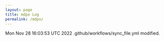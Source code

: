 ```yaml
---
layout: page
title: mdpo Log
permalink: /mdpo/
---
```


Mon Nov 28 16:03:53 UTC 2022
.github/workflows/sync_file.yml
modified.  

